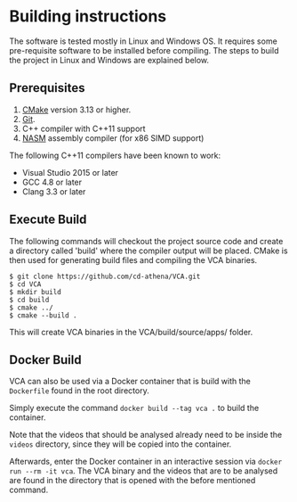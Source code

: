 # Building instructions

The software is tested mostly in Linux and Windows OS. It requires some pre-requisite software to be installed before compiling. The steps to build the project in Linux and Windows are explained below.

## Prerequisites

 1. [CMake](https://cmake.org) version 3.13 or higher.
 2. [Git](https://git-scm.com/).
 3. C++ compiler with C++11 support
 4. [NASM](https://nasm.us/) assembly compiler (for x86 SIMD support)

The following C++11 compilers have been known to work:

 * Visual Studio 2015 or later
 * GCC 4.8 or later
 * Clang 3.3 or later

## Execute Build

The following commands will checkout the project source code and create a directory called 'build' where the compiler output will be placed. CMake is then used for generating build files and compiling the VCA binaries.

    $ git clone https://github.com/cd-athena/VCA.git
    $ cd VCA
    $ mkdir build
    $ cd build
    $ cmake ../
    $ cmake --build .

This will create VCA binaries in the VCA/build/source/apps/ folder.

## Docker Build

VCA can also be used via a Docker container that is build with the `Dockerfile` found in the root directory.

Simply execute the command `docker build --tag vca .` to build the container.

Note that the videos that should be analysed already need to be inside the `videos` directory, since they will be copied into the container.

Afterwards, enter the Docker container in an interactive session via `docker run --rm -it vca`.
The VCA binary and the videos that are to be analysed are found in the directory that is opened with the before mentioned command.
